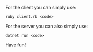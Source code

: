 For the client you can simply use:

```
ruby client.rb <code>
```

For the server you can also simply use:

```
dotnet run <code>
```

Have fun!
